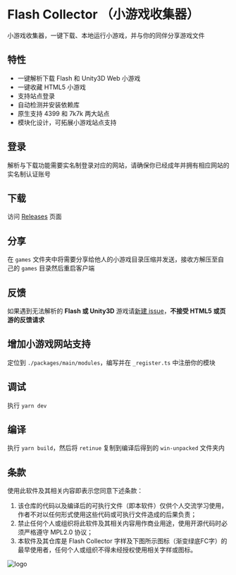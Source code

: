 # Flash Collector （小游戏收集器）

小游戏收集器，一键下载、本地运行小游戏，并与你的同伴分享游戏文件

## 特性

* 一键解析下载 Flash 和 Unity3D Web 小游戏
* 一键收藏 HTML5 小游戏
* 支持站点登录
* 自动检测并安装依赖库
* 原生支持 4399 和 7k7k 两大站点
* 模块化设计，可拓展小游戏站点支持

## 登录

解析与下载功能需要实名制登录对应的网站，请确保你已经成年并拥有相应网站的实名制认证账号

## 下载

访问 [Releases](https://github.com/Cnotech/flash-collector/releases) 页面

## 分享

在 `games` 文件夹中将需要分享给他人的小游戏目录压缩并发送，接收方解压至自己的 `games` 目录然后重启客户端

## 反馈

如果遇到无法解析的 **Flash 或 Unity3D** 游戏请[新建 issue](https://github.com/Cnotech/flash-collector/issues)，**不接受 HTML5 或页游的反馈请求**

## 增加小游戏网站支持

定位到 `./packages/main/modules`，编写并在 `_register.ts` 中注册你的模块

## 调试

执行 `yarn dev`

## 编译

执行 `yarn build`，然后将 `retinue` 复制到编译后得到的 `win-unpacked` 文件夹内

## 条款

使用此软件及其相关内容即表示您同意下述条款：

1. 该仓库的代码以及编译后的可执行文件（即本软件）仅供个人交流学习使用，作者不对以任何形式使用这些代码或可执行文件造成的后果负责；
2. 禁止任何个人或组织将此软件及其相关内容用作商业用途，使用开源代码时必须严格遵守 MPL2.0 协议；
3. 本软件及其仓库是 Flash Collector 字样及下图所示图标（渐变绿底FC字）的最早使用者，任何个人或组织不得未经授权使用相关字样或图标。

![logo](retinue/favicon.ico)
